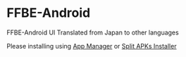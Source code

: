 # FFBE-Android
FFBE-Android UI Translated from Japan to other languages

Please installing using [App Manager](https://play.google.com/store/apps/details?id=com.lb.app_manager) or [Split APKs Installer](https://play.google.com/store/apps/details?id=com.mtv.sai)
